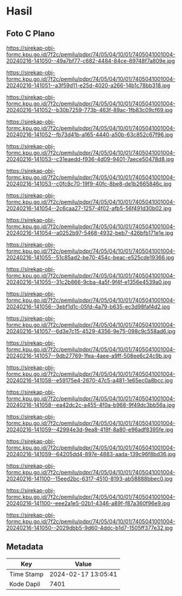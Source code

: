 # Hasil

## Foto C Plano

https://sirekap-obj-formc.kpu.go.id/7f2c/pemilu/pdpr/74/05/04/10/01/7405041001004-20240216-141050--49a7bf77-c682-4484-84ce-89748f7a809e.jpg

https://sirekap-obj-formc.kpu.go.id/7f2c/pemilu/pdpr/74/05/04/10/01/7405041001004-20240216-141051--a3f59d11-e25d-4020-a266-14b1c78bb318.jpg

https://sirekap-obj-formc.kpu.go.id/7f2c/pemilu/pdpr/74/05/04/10/01/7405041001004-20240216-141052--b30b7259-773b-463f-89ac-1fb83c09cf69.jpg

https://sirekap-obj-formc.kpu.go.id/7f2c/pemilu/pdpr/74/05/04/10/01/7405041001004-20240216-141052--fb73d41b-a165-4440-a50b-63c852c67f96.jpg

https://sirekap-obj-formc.kpu.go.id/7f2c/pemilu/pdpr/74/05/04/10/01/7405041001004-20240216-141053--c31eaedd-f936-4d09-9401-7aece50478d8.jpg

https://sirekap-obj-formc.kpu.go.id/7f2c/pemilu/pdpr/74/05/04/10/01/7405041001004-20240216-141053--c0fc8c70-19f9-40fc-8be8-de1b2665846c.jpg

https://sirekap-obj-formc.kpu.go.id/7f2c/pemilu/pdpr/74/05/04/10/01/7405041001004-20240216-141054--2c6caa27-1257-4f02-afb5-56f491d30b02.jpg

https://sirekap-obj-formc.kpu.go.id/7f2c/pemilu/pdpr/74/05/04/10/01/7405041001004-20240216-141054--a0252b97-5468-4932-beb7-426bfb171e1e.jpg

https://sirekap-obj-formc.kpu.go.id/7f2c/pemilu/pdpr/74/05/04/10/01/7405041001004-20240216-141055--51c85ad2-be70-454c-beac-e525cde19366.jpg

https://sirekap-obj-formc.kpu.go.id/7f2c/pemilu/pdpr/74/05/04/10/01/7405041001004-20240216-141055--31c2b866-9cba-4a5f-9f4f-e1356e4539a0.jpg

https://sirekap-obj-formc.kpu.go.id/7f2c/pemilu/pdpr/74/05/04/10/01/7405041001004-20240216-141056--3ebf1d1c-05fd-4a79-b635-ec3d98faf4d2.jpg

https://sirekap-obj-formc.kpu.go.id/7f2c/pemilu/pdpr/74/05/04/10/01/7405041001004-20240216-141057--6d3e7c15-4529-4356-9e75-098c9c558ad6.jpg

https://sirekap-obj-formc.kpu.go.id/7f2c/pemilu/pdpr/74/05/04/10/01/7405041001004-20240216-141057--9db27769-1fea-4aee-a9ff-508ee6c24c9b.jpg

https://sirekap-obj-formc.kpu.go.id/7f2c/pemilu/pdpr/74/05/04/10/01/7405041001004-20240216-141058--e59175e4-2670-47c5-a481-1e65ec0a8bcc.jpg

https://sirekap-obj-formc.kpu.go.id/7f2c/pemilu/pdpr/74/05/04/10/01/7405041001004-20240216-141058--ea42dc2c-a455-4f0a-b968-9f49dc3bb56a.jpg

https://sirekap-obj-formc.kpu.go.id/7f2c/pemilu/pdpr/74/05/04/10/01/7405041001004-20240216-141059--42994e3d-9ea8-419f-8a80-e96adf8395fe.jpg

https://sirekap-obj-formc.kpu.go.id/7f2c/pemilu/pdpr/74/05/04/10/01/7405041001004-20240216-141059--64205dd4-897e-4883-aada-139c96f8bd36.jpg

https://sirekap-obj-formc.kpu.go.id/7f2c/pemilu/pdpr/74/05/04/10/01/7405041001004-20240216-141100--15eed2bc-6317-4510-8193-ab58888bbec0.jpg

https://sirekap-obj-formc.kpu.go.id/7f2c/pemilu/pdpr/74/05/04/10/01/7405041001004-20240216-141100--eee2a1e5-02b1-4346-a89f-f87a360f96e9.jpg

https://sirekap-obj-formc.kpu.go.id/7f2c/pemilu/pdpr/74/05/04/10/01/7405041001004-20240216-141050--2029dbb5-9d60-4ddc-b1d7-1505ff377e32.jpg


## Metadata

| Key        | Value               |
| ---------- | ------------------- |
| Time Stamp | 2024-02-17 13:05:41 |
| Kode Dapil | 7401                |



